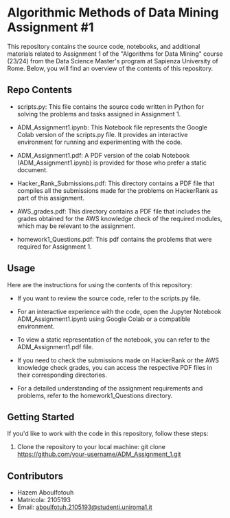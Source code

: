 # Algorithmic Methods of Data Mining Assignment #1
 This repository contains the source code, notebooks, and additional materials related to Assignment 1 of the "Algorithms for Data Mining" course (23/24) from the Data Science Master's program at Sapienza University of Rome. Below, you will find an overview of the contents of this repository.

## Repo Contents
- scripts.py: This file contains the source code written in Python for solving the problems and tasks assigned in Assignment 1.

- ADM_Assignment1.ipynb: This Notebook file represents the Google Colab version of the scripts.py file. It provides an interactive environment for running and experimenting with the code.
  
- ADM_Assignment1.pdf: A PDF version of the colab Notebook (ADM_Assignment1.ipynb) is provided for those who prefer a static document.
  
- Hacker_Rank_Submissions.pdf: This directory contains a PDF file that compiles all the submissions made for the problems on HackerRank as part of this assignment.

- AWS_grades.pdf: This directory contains a PDF file that includes the grades obtained for the AWS knowledge check of the required modules, which may be relevant to the assignment.

- homework1_Questions.pdf: This pdf contains the problems that were required for Assignment 1.



## Usage

Here are the instructions for using the contents of this repository:

- If you want to review the source code, refer to the scripts.py file.

- For an interactive experience with the code, open the Jupyter Notebook ADM_Assignment1.ipynb using Google Colab or a compatible environment.

- To view a static representation of the notebook, you can refer to the ADM_Assignment1.pdf file.

- If you need to check the submissions made on HackerRank or the AWS knowledge check grades, you can access the respective PDF files in their corresponding directories.

- For a detailed understanding of the assignment requirements and problems, refer to the homework1_Questions directory.

## Getting Started

If you'd like to work with the code in this repository, follow these steps:
 1. Clone the repository to your local machine:
    git clone https://github.com/your-username/ADM_Assignment_1.git

## Contributors
- Hazem Aboulfotouh
- Matricola: 2105193
- Email: aboulfotuh.2105193@studenti.uniroma1.it



